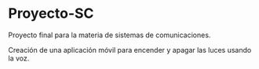 # Proyecto-SC
Proyecto final para la materia de sistemas de comunicaciones.

Creación de una aplicación móvil para encender y apagar las luces usando la voz.
